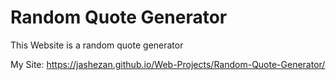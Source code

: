 # Random Quote Generator
This Website is a random quote generator

My Site: https://jashezan.github.io/Web-Projects/Random-Quote-Generator/
